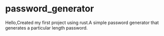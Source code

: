 # password_generator
Hello,Created my first project using rust.A simple password generator that generates a particular length password.
